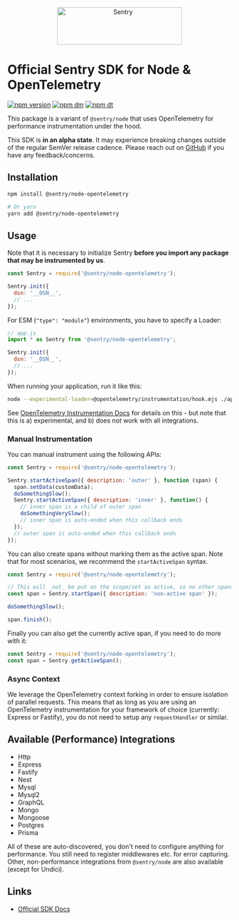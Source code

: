 <p align="center">
  <a href="https://sentry.io/?utm_source=github&utm_medium=logo" target="_blank">
    <img src="https://sentry-brand.storage.googleapis.com/sentry-wordmark-dark-280x84.png" alt="Sentry" width="280" height="84">
  </a>
</p>

# Official Sentry SDK for Node & OpenTelemetry

[![npm version](https://img.shields.io/npm/v/@sentry/node-opentelemetry.svg)](https://www.npmjs.com/package/@sentry/node-opentelemetry)
[![npm dm](https://img.shields.io/npm/dm/@sentry/node-opentelemetry.svg)](https://www.npmjs.com/package/@sentry/node-opentelemetry)
[![npm dt](https://img.shields.io/npm/dt/@sentry/node-opentelemetry.svg)](https://www.npmjs.com/package/@sentry/node-opentelemetry)

This package is a variant of `@sentry/node` that uses OpenTelemetry for performance instrumentation under the hood.

This SDK is **in an alpha state**. It may experience breaking changes outside of the regular SemVer release cadence. Please reach out on
[GitHub](https://github.com/getsentry/sentry-javascript/issues/new/choose) if you have any feedback/concerns.

## Installation

```bash
npm install @sentry/node-opentelemetry

# Or yarn
yarn add @sentry/node-opentelemetry
```

## Usage

Note that it is necessary to initialize Sentry **before you import any package that may be instrumented by us**.

```js
const Sentry = require('@sentry/node-opentelemetry');

Sentry.init({
  dsn: '__DSN__',
  // ...
});
```

For ESM (`"type": "module"`) environments, you have to specify a Loader:

```js
// app.js
import * as Sentry from '@sentry/node-opentelemetry';

Sentry.init({
  dsn: '__DSN__',
  // ...
});
```

When running your application, run it like this:

```bash
node --experimental-loader=@opentelemetry/instrumentation/hook.mjs ./app.js
```

See [OpenTelemetry Instrumentation Docs](https://github.com/open-telemetry/opentelemetry-js/tree/main/experimental/packages/opentelemetry-instrumentation#instrumentation-for-es-modules-in-nodejs-experimental) for details on this -
but note that this is a) experimental, and b) does not work with all integrations.

### Manual Instrumentation

You can manual instrument using the following APIs:

```js
const Sentry = require('@sentry/node-opentelemetry');

Sentry.startActiveSpan({ description: 'outer' }, function (span) {
  span.setData(customData);
  doSomethingSlow();
  Sentry.startActiveSpan({ description: 'inner' }, function() {
    // inner span is a child of outer span
    doSomethingVerySlow();
    // inner span is auto-ended when this callback ends
  });
  // outer span is auto-ended when this callback ends
});
```

You can also create spans without marking them as the active span.
Note that for most scenarios, we recommend the `startActiveSpan` syntax.

```js
const Sentry = require('@sentry/node-opentelemetry');

// This will _not_ be put on the scope/set as active, so no other spans will be attached to it
const span = Sentry.startSpan({ description: 'non-active span' });

doSomethingSlow();

span.finish();
```

Finally you can also get the currently active span, if you need to do more with it:

```js
const Sentry = require('@sentry/node-opentelemetry');
const span = Sentry.getActiveSpan();
```

### Async Context

We leverage the OpenTelemetry context forking in order to ensure isolation of parallel requests.
This means that as long as you are using an OpenTelemetry instrumentation for your framework of choice
(currently: Express or Fastify), you do not need to setup any `requestHandler` or similar.

## Available (Performance) Integrations

* Http
* Express
* Fastify
* Nest
* Mysql
* Mysql2
* GraphQL
* Mongo
* Mongoose
* Postgres
* Prisma

All of these are auto-discovered, you don't need to configure anything for performance.
You still need to register middlewares etc. for error capturing.
Other, non-performance integrations from `@sentry/node` are also available (except for Undici).

## Links

- [Official SDK Docs](https://docs.sentry.io/quickstart/)
